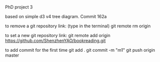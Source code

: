 PhD project 3

based on 
simple d3 v4 tree diagram.
Commit 162a

to remove a git repository link:
(type in the terminal)
git remote rm origin


to set a new git repository link:
git remote add origin https://github.com/ShenzhenYAO/bookreading.git


to add commit for the first time
git add .
git commit -m "m1"
git push origin master

